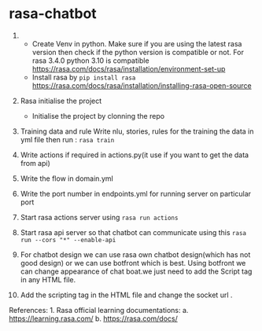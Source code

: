 # rasa-chatbot


1. 
   - Create Venv in python. Make sure if you are using the latest rasa version then check if the python version is compatible or not. For rasa 3.4.0 python 3.10 is compatible https://rasa.com/docs/rasa/installation/environment-set-up
   - Install rasa by ```pip install rasa``` https://rasa.com/docs/rasa/installation/installing-rasa-open-source


2. Rasa initialise the project
   - Initialise the project by clonning the repo

3. Training data and rule
	Write nlu, stories, rules for the training the data in yml file then run :
	```rasa train```

4. Write actions if required in actions.py(it use if you want to get the data from api)

5. Write the flow in domain.yml 

6. Write the port number in endpoints.yml for running server on particular port

7. Start rasa actions server using ```rasa run actions```

8. Start rasa api server so that chatbot can communicate using this 
	```rasa run --cors "*" --enable-api```


9. For chatbot design we can use rasa own chatbot design(which has not good design) or we can use botfront which is best.
    Using botfront  we can change appearance of chat boat.we just  need to add the Script tag in any  HTML file.


10. Add the scripting tag in the HTML file and change the socket url .


References:
    1. Rasa official learning documentations:
        a. https://learning.rasa.com/
        b. https://rasa.com/docs/





		


